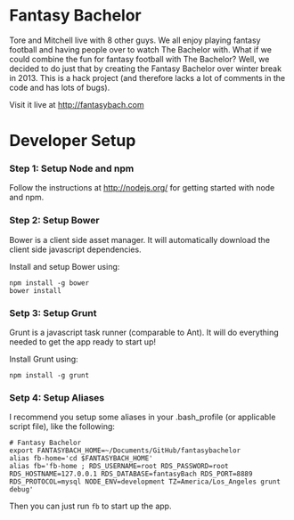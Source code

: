 Fantasy Bachelor
===========

Tore and Mitchell live with 8 other guys. We all enjoy playing fantasy football and having people over to watch The Bachelor with. What if we could combine the fun for fantasy football with The Bachelor? Well, we decided to do just that by creating the Fantasy Bachelor over winter break in 2013. This is a hack project (and therefore lacks a lot of comments in the code and has lots of bugs).

Visit it live at http://fantasybach.com



Developer Setup
===============

### Step 1: Setup Node and npm

Follow the instructions at http://nodejs.org/ for getting started with node and npm.

### Step 2: Setup Bower

Bower is a client side asset manager. It will automatically download the client side javascript dependencies.

Install and setup Bower using:

```
npm install -g bower
bower install
```

### Setp 3: Setup Grunt

Grunt is a javascript task runner (comparable to Ant). It will do everything needed to get the app ready to start up!

Install Grunt using:

```
npm install -g grunt
```

### Setp 4: Setup Aliases

I recommend you setup some aliases in your .bash_profile (or applicable script file), like the following:

```
# Fantasy Bachelor
export FANTASYBACH_HOME=~/Documents/GitHub/fantasybachelor
alias fb-home='cd $FANTASYBACH_HOME'
alias fb='fb-home ; RDS_USERNAME=root RDS_PASSWORD=root RDS_HOSTNAME=127.0.0.1 RDS_DATABASE=fantasyBach RDS_PORT=8889 RDS_PROTOCOL=mysql NODE_ENV=development TZ=America/Los_Angeles grunt debug'
```

Then you can just run ```fb``` to start up the app.
